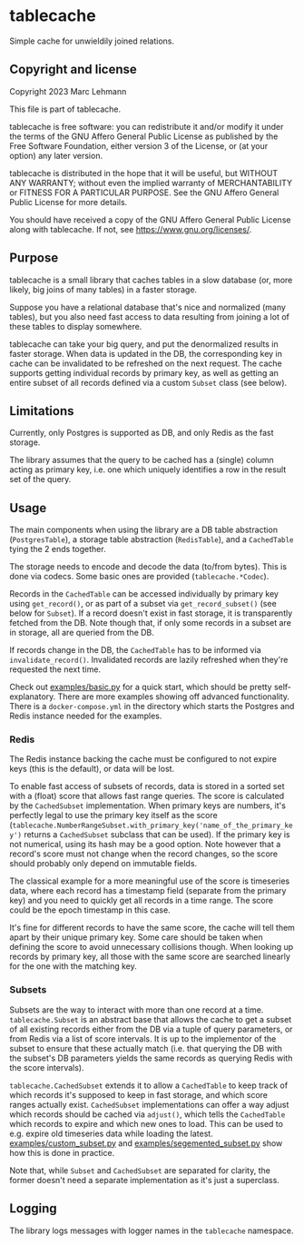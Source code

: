 # tablecache

Simple cache for unwieldily joined relations.

## Copyright and license

Copyright 2023 Marc Lehmann

This file is part of tablecache.

tablecache is free software: you can redistribute it and/or modify it under the
terms of the GNU Affero General Public License as published by the Free
Software Foundation, either version 3 of the License, or (at your option) any
later version.

tablecache is distributed in the hope that it will be useful, but WITHOUT ANY
WARRANTY; without even the implied warranty of MERCHANTABILITY or FITNESS FOR A
PARTICULAR PURPOSE. See the GNU Affero General Public License for more details.

You should have received a copy of the GNU Affero General Public License along
with tablecache. If not, see <https://www.gnu.org/licenses/>.

## Purpose

tablecache is a small library that caches tables in a slow database (or, more
likely, big joins of many tables) in a faster storage.

Suppose you have a relational database that's nice and normalized (many
tables), but you also need fast access to data resulting from joining a lot of
these tables to display somewhere.

tablecache can take your big query, and put the denormalized results in faster
storage. When data is updated in the DB, the corresponding key in cache can be
invalidated to be refreshed on the next request. The cache supports getting
individual records by primary key, as well as getting an entire subset of all
records defined via a custom `Subset` class (see below).

## Limitations

Currently, only Postgres is supported as DB, and only Redis as the fast
storage.

The library assumes that the query to be cached has a (single) column acting as
primary key, i.e. one which uniquely identifies a row in the result set of the
query.

## Usage

The main components when using the library are a DB table abstraction
(`PostgresTable`), a storage table abstraction (`RedisTable`), and a
`CachedTable` tying the 2 ends together.

The storage needs to encode and decode the data (to/from bytes). This is done
via codecs. Some basic ones are provided (`tablecache.*Codec`).

Records in the `CachedTable` can be accessed individually by primary key using
`get_record()`, or as part of a subset via `get_record_subset()` (see below for
`Subset`). If a record doesn't exist in fast storage, it is transparently
fetched from the DB. Note though that, if only some records in a subset are in
storage, all are queried from the DB.

If records change in the DB, the `CachedTable` has to be informed via
`invalidate_record()`. Invalidated records are lazily refreshed when they're
requested the next time.

Check out [examples/basic.py](examples/basic.py) for a quick start, which
should be pretty self-explanatory. There are more examples showing off advanced
functionality. There is a `docker-compose.yml` in the directory which starts
the Postgres and Redis instance needed for the examples.

### Redis

The Redis instance backing the cache must be configured to not expire keys
(this is the default), or data will be lost.

To enable fast access of subsets of records, data is stored in a sorted set
with a (float) score that allows fast range queries. The score is calculated by
the `CachedSubset` implementation. When primary keys are numbers, it's
perfectly legal to use the primary key itself as the score
(`tablecache.NumberRangeSubset.with_primary_key('name_of_the_primary_key')`
returns a `CachedSubset` subclass that can be used). If the primary key is not
numerical, using its hash may be a good option. Note however that a record's
score must not change when the record changes, so the score should probably
only depend on immutable fields.

The classical example for a more meaningful use of the score is timeseries
data, where each record has a timestamp field (separate from the primary key)
and you need to quickly get all records in a time range. The score could be the
epoch timestamp in this case.

It's fine for different records to have the same score, the cache will tell
them apart by their unique primary key. Some care should be taken when defining
the score to avoid unnecessary collisions though. When looking up records by
primary key, all those with the same score are searched linearly for the one
with the matching key.

### Subsets

Subsets are the way to interact with more than one record at a time.
`tablecache.Subset` is an abstract base that allows the cache to get a subset
of all existing records either from the DB via a tuple of query parameters, or
from Redis via a list of score intervals. It is up to the implementor of the
subset to ensure that these actually match (i.e. that querying the DB with the
subset's DB parameters yields the same records as querying Redis with the score
intervals).

`tablecache.CachedSubset` extends it to allow a `CachedTable` to keep track of
which records it's supposed to keep in fast storage, and which score ranges
actually exist. `CachedSubset` implementations can offer a way adjust which
records should be cached via `adjust()`, which tells the `CachedTable` which
records to expire and which new ones to load. This can be used to e.g. expire
old timeseries data while loading the latest.
[examples/custom_subset.py](examples/custom_subset.py) and
[examples/segemented_subset.py](examples/segemented_subset.py) show how this is
done in practice.

Note that, while `Subset` and `CachedSubset` are separated for clarity, the
former doesn't need a separate implementation as it's just a superclass.

## Logging

The library logs messages with logger names in the `tablecache` namespace.
